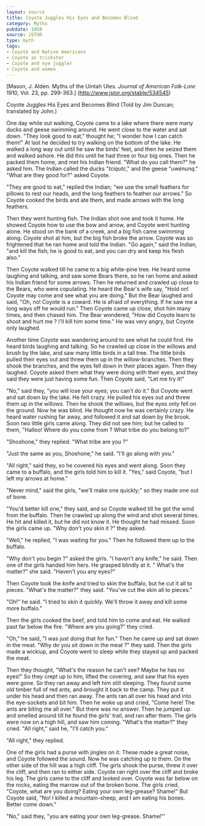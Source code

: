 ```yaml
---
layout: source
title: Coyote Juggles His Eyes and Becomes Blind
category: Myths
pubdate: 1910
source: JSTOR
type: myth
tags:
- Coyote and Native Americans
- Coyote as trickster
- Coyote and eye juggler 
- Coyote and women
---
```


[Mason, J. Alden. Myths of the Uintah Utes. *Journal of American Folk-Lore* 1910, Vol. 23, pp. 299-363.]
 (http://www.jstor.org/stable/534545)

Coyote Juggles His Eyes and Becomes Blind
(Told by Jim Duncan; translated by John.)

One day while out walking, Coyote came to a lake where there were many ducks and geese swimming around. He went close to the water and sat down. "They look good to eat," thought he; "I wonder how I can catch them!" At last he decided to try walking on the bottom of the lake. He walked a long way out until he saw the birds' feet, and then he seized them and walked ashore. He did this until he had three or four big ones. Then he packed them home, and met his Indian friend. "What do you call them?" he asked him. The Indian called the ducks "*tciqutc*," and the geese "*uwénunq*." "What are they good for?" asked Coyote. 

"They are good to eat," replied the Indian; "we use the small feathers for pillows to rest our heads, and the long feathers to feather our arrows." So Coyote cooked the birds and ate them, and made arrows with the long feathers.

Then they went hunting fish. The Indian shot one and took it home. He showed Coyote how to use the bow and arrow, and Coyote went hunting alone. He stood on the bank of a creek, and a big fish came swimming along. Coyote shot at him, but the big fish broke the arrow. Coyote was so frightened that he ran home and told the Indian. "Go again," said the Indian, "and kill the fish; he is good to eat, and you can dry and keep his flesh also."

Then Coyote walked till he came to a big white-pine tree. He heard some laughing and talking, and saw some Bears there, so he ran home and asked his Indian friend for some arrows. Then he returned and crawled up close to the Bears, who were copulating. He heard the Bear's wife say, "Hold on! Coyote may come and see what you are doing." But the Bear laughed and said, "Oh, no! Coyote is a coward. He is afraid of everything. If he saw me a long ways off he would run." Then Coyote came up close, shot him many times, and then chased him. The Bear wondered, "How did Coyote learn to shoot and hurt me ? I'll kill him some time." He was very angry, but Coyote only laughed.

Another time Coyote was wandering around to see what he could find. He heard birds laughing and talking. So he crawled up close in the willows and brush by the lake, and saw many little birds in a tall tree. The little birds pulled their eyes out and threw them up in the willow-branches. Then they shook the branches, and the eyes fell down in their places again. Then they laughed. Coyote asked them what they were doing with their eyes, and they said they were just having some fun. Then Coyote said, "Let me try it!" 

"No," said they, "you will lose your eyes; you can't do it." But Coyote went and sat down by the lake. He felt crazy. He pulled his eyes out and threw them up in the willows. Then he shook the willows, but the eyes only fell on the ground. Now he was blind. He thought now he was certainly crazy. He heard water rushing far away, and followed it and sat down by the brook.  
Soon two little girls came along. They did not see him; but he called to them, "Halloo! Where do you come from ? What tribe do you belong to?" 

"Shoshone," they replied. "What tribe are you ?" 

"Just the same as you, Shoshone," he said. "I'll go along with you."

"All right," said they, so he covered his eyes and went along. Soon they came to a buffalo, and the girls told him to kill it. 
"Yes," said Coyote, "but I left my arrows at home."

"Never mind," said the girls, "we'll make one quickly;" so they made one out of bone. 

"You'd better kill one," they said, and so Coyote walked till he got the wind from the buffalo. Then he crawled up along the wind and shot several times. He hit and killed it, but he did not know it. He thought he had missed. Soon the girls came up. "Why don't you skin it ?" they asked. 

"Well," he replied, "I was waiting for you." Then he followed them up to the buffalo.

"Why don't you begin ?" asked the girls. "I haven't any knife," he said. Then one of the girls handed him hers. He grasped blindly at it. " What's the matter?” she said. "Haven't you any eyes?" 

Then Coyote took the knife and tried to skin the buffalo, but he cut it all to pieces. "What's the matter?" they said. "You've cut the skin all to pieces."

"Oh!" he said. "I tried to skin it quickly. We'll throw it away and kill some more buffalo."

Then the girls cooked the beef, and told him to come and eat. He walked past far below the fire. "Where are you going?" they cried.

"Oh," he said, "I was just doing that for fun." Then he came up and sat down in the meat. "Why do you sit down in the meat ?" they said. Then the girls made a wickiup, and Coyote went to sleep while they stayed up and packed the meat.

Then they thought, "What's the reason he can't see? Maybe he has no eyes!" So they crept up to him, lifted the covering, and saw that his eyes were gone. So they ran away and left him still sleeping. They found some old timber full of red ants, and brought it back to the camp. They put it under his head and then ran away. The ants ran all over his head and into the eye-sockets and bit him. Then he woke up and cried, "Come here! The ants are biting me all over." But there was no answer. Then he jumped up and smelled around till he found the girls' trail, and ran after them. The girls were now on a high hill, and saw him coming. "What's the matter?" they cried. "All right," said he, "I'll catch you."

"All right," they replied. 

One of the girls had a purse with jingles on it. These made a great noise, and Coyote followed the sound. Now he was catching up to them. On the other side of the hill was a high cliff. The girls shook the purse, threw it over the cliff, and then ran to either side. Coyote ran right over the cliff and broke his leg. The girls came to the cliff and looked over. Coyote was far below on the rocks, eating the marrow out of the broken bone. The girls cried, "Coyote, what are you doing? Eating your own leg-grease? Shame!" But Coyote said, "No! I killed a mountain-sheep, and I am eating his bones. Better come down." 

"No," said they, "you are eating your own leg-grease. Shame!"'

